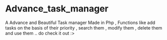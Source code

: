# Advance_task_manager
A Advance and Beautiful Task manager Made in Php , Functions like add tasks on the basis of their priority , search them , modify them , delete them and use them .. do check it out :>
